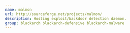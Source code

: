 ```yaml
---
name: malmon
url: http://sourceforge.net/projects/malmon/
description: Hosting exploit/backdoor detection daemon.
group: blackarch blackarch-defensive blackarch-malware
---
```

